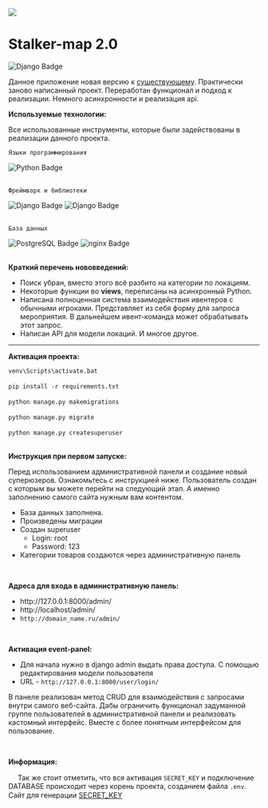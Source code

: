 <img src="https://i.imgur.com/tdJu0X6.jpeg">
<h1>Stalker-map 2.0</h1>


<img src="https://img.shields.io/badge/django 3.2.9-black?style=for-the-badge&logo=django&logoColor=white" alt="Django Badge"/> 

<p>Данное приложение новая версию к <a href="https://github.com/swcasimiro/stalker-map">существующему</a>. Практически заново написанный проект. Переработан функционал и подход к реализации. Немного асинхронности и реализация api.</p>

<strong><p>Используемые технологии:</p></strong>
  <p>Все использованные инструменты, которые были задействованы в реализации данного проекта.</p>
<div>
<p><code>Языки программирования</code></p>
  <a>
    <img src="https://img.shields.io/badge/python-346c99?style=for-the-badge&logo=python&logoColor=fecd3a" alt="Python Badge"/>

  </a>
<br>
<br>  
<p><code>Фреймворк и библиотеки</code></p>

<a>
    <img src="https://img.shields.io/badge/django-%23092E20.svg?style=for-the-badge&logo=django&logoColor=white" alt="Django Badge"/>
    <img src="https://img.shields.io/badge/django-Django Rest Framework-red?style=for-the-badge&logo=django&logoColor=white" alt="Django Badge"/> 
</a>
<br>
<br>
<p><code>База данных</code></p>
<a>
  <img src="https://img.shields.io/badge/postgresql-316093?style=for-the-badge&logo=postgresql&logoColor=white" alt="PostgreSQL Badge"/>
</a>
<a>
    <img src="https://img.shields.io/badge/sqlite-3f9cd8?style=for-the-badge&logo=sqlite&logoColor=white" alt="nginx Badge"/>
</a>

</div>

<br>

<strong><p>Краткий перечень нововведений:</p></strong>
<ul>
<li>Поиск убран, вместо этого всё разбито на категории по локациям.</li>
<li>Некоторые функции во <strong>views</strong>, переписаны на асинхронный Python.</li>
<li>Написана полноценная система взаимодействия ивентеров с обычными игроками. Представляет из себя форму для запроса мероприятия. В дальнейшем ивент-команда может обрабатывать этот запрос.</li>
<li>Написан API для модели локаций. И многое другое.</li>
</ul>
<hr>
<strong><p>Активация проекта:</p></strong>
<code>venv\Scripts\activate.bat</code>
<br>
<br>
<code>pip install -r requirements.txt</code>
<br>
<br>
<code>python manage.py makemigrations</code>
<br>
<br>
<code>python manage.py migrate</code>
<br>
<br>
<code>python manage.py createsuperuser</code>
<br>
<br>


<strong><p>Инструкция при первом запуске:</p></strong>
<p>Перед использованием административной панели и создание новый суперюзеров. Ознакомьтесь с инструкцией ниже. Пользователь создан с которым вы можете перейти на следующий этап. А именно заполнению
самого сайта нужным вам контентом.</p>
<ul>
<li>База данных заполнена.</li>
<li>Произведены миграции</li>
<li>Создан superuser
<ul>
<li>Login: root</li>
<li>Password: 123</li>
</ul></li>
<li>Категории товаров создаются через административную панель</li>
</ul>

<br>
<strong><p>Адреса для входа в административную панель:</p></strong>
<ul>
<li>http://127.0.0.1:8000/admin/</li>
<li>http://localhost/admin/</li>
<li><code>http://domain_name.ru/admin/</code></li>
</ul>

<br>
<strong><p>Активация event-panel:</p></strong>
<ul>
<li>Для начала нужно в django admin выдать права доступа. С помощью редактирования модели пользователя</li>
<li>URL - <code>http://127.0.0.1:8000/user/login/</code></li>
</ul>
<p>В панеле реализован метод CRUD для взаимодействия с запросами внутри самого веб-сайта. Дабы ограничить функционал задуманной группе пользователей в административной панели и реализовать кастомный интерфейс. Вместе
с более понятным интерфейсом для пользование.</p>
<br>
<strong><p>Информация:</p></strong>
<p><img src="https://cdn-icons-png.flaticon.com/512/25/25333.png" width="15px"> Так же стоит отметить, что вся активация <code>SECRET_KEY</code> и подключение DATABASE происходит через корень проекта, созданием файла <code>.env</code>. Сайт для генерации <a href="https://djecrety.ir/">SECRET_KEY</a> <img src="https://cdn-icons-png.flaticon.com/512/25/25333.png" width="15px"></p>
